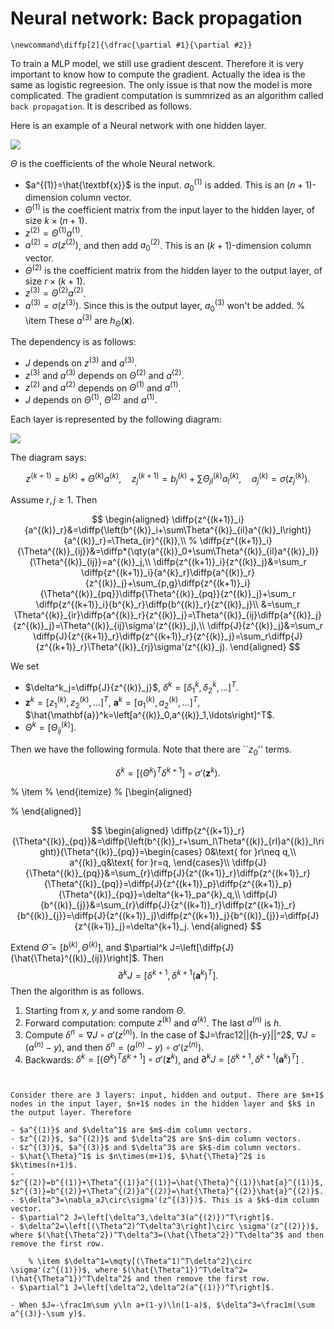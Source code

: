 # Neural network: Back propagation


```{math}
\newcommand\diffp[2]{\dfrac{\partial #1}{\partial #2}}
```

To train a MLP model, we still use gradient descent. Therefore it is very important to know how to compute the gradient. Actually the idea is the same as logistic regreesion. The only issue is that now the model is more complicated. The gradient computation is summrized as an algorithm called `back propagation`. It is described as follows.

Here is an example of a Neural network with one hidden layer.

![](assests/img/20221114232327.png)  

    
$\Theta$ is the coefficients of the whole Neural network. 
 


- $a^{(1)}=\hat{\textbf{x}}$ is the input. $a_0^{(1)}$ is added. This is an $(n+1)$-dimension column vector.
- $\Theta^{(1)}$ is the coefficient matrix from the input layer to the hidden layer, of size $k\times(n+1)$.
- $z^{(2)}=\Theta^{(1)}a^{(1)}$.
- $a^{(2)}=\sigma(z^{(2)})$, and then add $a^{(2)}_0$. This is an $(k+1)$-dimension column vector.
- $\Theta^{(2)}$ is the coefficient matrix from the hidden layer to the output layer, of size $r\times(k+1)$.
- $z^{(3)}=\Theta^{(2)}a^{(2)}$.
- $a^{(3)}=\sigma(z^{(3)})$. Since this is the output layer, $a^{(3)}_0$ won't be added.
    % \item These $a^{(3)}$ are $h_{\Theta}(\textbf{x})$.


The dependency is as follows:

- $J$ depends on $z^{(3)}$ and $a^{(3)}$.
- $z^{(3)}$ and $a^{(3)}$ depends on $\Theta^{(2)}$ and $a^{(2)}$.
- $z^{(2)}$ and $a^{(2)}$ depends on $\Theta^{(1)}$ and $a^{(1)}$.
- $J$ depends on $\Theta^{(1)}$, $\Theta^{(2)}$ and $a^{(1)}$.


Each layer is represented by the following diagram:

![](assests/img/20221114232354.png)  



The diagram says:

$$
z^{(k+1)}=b^{(k)}+\Theta^{(k)}a^{(k)},\quad z^{(k+1)}_j=b^{(k)}_j+\sum \Theta^{(k)}_{jl}a^{(k)}_l,\quad a^{(k)}_j=\sigma(z^{(k)}_j).
$$

Assume $r,j\geq1$. Then

$$
\begin{aligned}
\diffp{z^{(k+1)}_i}{a^{(k)}_r}&=\diffp{\left(b^{(k)}_i+\sum\Theta^{(k)}_{il}a^{(k)}_l\right)}{a^{(k)}_r}=\Theta_{ir}^{(k)},\\
% \diffp{z^{(k+1)}_i}{\Theta^{(k)}_{ij}}&=\diffp*{\qty(a^{(k)}_0+\sum\Theta^{(k)}_{il}a^{(k)}_l)}{\Theta^{(k)}_{ij}}=a^{(k)}_j,\\
\diffp{z^{(k+1)}_i}{z^{(k)}_j}&=\sum_r \diffp{z^{(k+1)}_i}{a^{k}_r}\diffp{a^{(k)}_r}{z^{(k)}_j}+\sum_{p,g}\diffp{z^{(k+1)}_i}{\Theta^{(k)}_{pq}}\diffp{\Theta^{(k)}_{pq}}{z^{(k)}_j}+\sum_r \diffp{z^{(k+1)}_i}{b^{k}_r}\diffp{b^{(k)}_r}{z^{(k)}_j}\\
&=\sum_r \Theta^{(k)}_{ir}\diffp{a^{(k)}_r}{z^{(k)}_j}=\Theta^{(k)}_{ij}\diffp{a^{(k)}_j}{z^{(k)}_j}=\Theta^{(k)}_{ij}\sigma'(z^{(k)}_j),\\
\diffp{J}{z^{(k)}_j}&=\sum_r \diffp{J}{z^{(k+1)}_r}\diffp{z^{(k+1)}_r}{z^{(k)}_j}=\sum_r\diffp{J}{z^{(k+1)}_r}\Theta^{(k)}_{rj}\sigma'(z^{(k)}_j).
\end{aligned}
$$

We set 

- $\delta^k_j=\diffp{J}{z^{(k)}_j}$, $\delta^k=\left[\delta^k_1,\delta_2^k,\ldots\right]^T$.
- $\mathbf{z}^k=\left[z^{(k)}_1,z^{(k)}_2,\ldots\right]^T$, $\mathbf{a}^k=\left[a^{(k)}_1,a^{(k)}_2,\ldots\right]^T$,
    $\hat{\mathbf{a}}^k=\left[a^{(k)}_0,a^{(k)}_1,\ldots\right]^T$.
- $\Theta^{k}=\left[\Theta^{(k)}_{ij}\right]$.

Then we have the following formula. Note that there are ``$z_0$'' terms.

$$
    \delta^k=\left[(\Theta^k)^T\delta^{k+1}\right]\circ \sigma'(\mathbf{z}^k).
$$

% \item 
% \end{itemize}
% \[\begin{aligned}

% \end{aligned}\]


$$
\begin{aligned}
\diffp{z^{(k+1)}_r}{\Theta^{(k)}_{pq}}&=\diffp{\left(b^{(k)}_r+\sum_l\Theta^{(k)}_{rl}a^{(k)}_l\right)}{\Theta^{(k)}_{pq}}=\begin{cases}
0&\text{ for }r\neq q,\\
a^{(k)}_q&\text{ for }r=q,
\end{cases}\\
\diffp{J}{\Theta^{(k)}_{pq}}&=\sum_{r}\diffp{J}{z^{(k+1)}_r}\diffp{z^{(k+1)}_r}{\Theta^{(k)}_{pq}}=\diffp{J}{z^{(k+1)}_p}\diffp{z^{(k+1)}_p}{\Theta^{(k)}_{pq}}=\delta^{k+1}_pa^{k}_q,\\
\diffp{J}{b^{(k)}_{j}}&=\sum_{r}\diffp{J}{z^{(k+1)}_r}\diffp{z^{(k+1)}_r}{b^{(k)}_{j}}=\diffp{J}{z^{(k+1)}_j}\diffp{z^{(k+1)}_j}{b^{(k)}_{j}}=\diffp{J}{z^{(k+1)}_j}=\delta^{k+1}_j.
\end{aligned}
$$

Extend $\hat{\Theta}=\left[b^{(k)},\Theta^{(k)}\right]$, and $\partial^k J=\left[\diffp{J}{\hat{\Theta}^{(k)}_{ij}}\right]$. Then
$$
    \partial^k J=\left[\delta^{k+1}, \delta^{k+1}(\mathbf{a}^k)^T\right].
$$
Then the algorithm is as follows.

1. Starting from $x$, $y$ and some random $\Theta$.
1. Forward computation: compute $z^{(k)}$ and $a^{(k)}$. The last $a^{(n)}$ is $h$.
1. Compute $\delta^n=\nabla J\circ\sigma'(z^{(n)})$. In the case of $J=\frac12||{h-y}||^2$, $\nabla J=(a^{(n)}-y)$, and then $\delta^n=(a^{(n)}-y)\circ\sigma'(z^{(n)})$.
1. Backwards: $\delta^k=\left[(\Theta^k)^T\delta^{k+1}\right]\circ \sigma'(\mathbf{z}^k)$, and $\partial^k J=\left[\delta^{k+1}, \delta^{k+1}(\mathbf{a}^k)^T\right]$ .



````{prf:example}


Consider there are 3 layers: input, hidden and output. There are $m+1$ nodes in the input layer, $n+1$ nodes in the hidden layer and $k$ in the output layer. Therefore

- $a^{(1)}$ and $\delta^1$ are $m$-dim column vectors.
- $z^{(2)}$, $a^{(2)}$ and $\delta^2$ are $n$-dim column vectors.
- $z^{(3)}$, $a^{(3)}$ and $\delta^3$ are $k$-dim column vectors.
- $\hat{\Theta}^1$ is $n\times(m+1)$, $\hat{\Theta}^2$ is $k\times(n+1)$.
- $z^{(2)}=b^{(1)}+\Theta^{(1)}a^{(1)}=\hat{\Theta}^{(1)}\hat{a}^{(1)}$, $z^{(3)}=b^{(2)}+\Theta^{(2)}a^{(2)}=\hat{\Theta}^{(2)}\hat{a}^{(2)}$.
- $\delta^3=\nabla_aJ\circ\sigma'(z^{(3)})$. This is a $k$-dim column vector.
- $\partial^2 J=\left[\delta^3,\delta^3(a^{(2)})^T\right]$.
- $\delta^2=\left[(\Theta^2)^T\delta^3\right]\circ \sigma'(z^{(2)})$, where $(\hat{\Theta^2})^T\delta^3=(\hat{\Theta^2})^T\delta^3$ and then remove the first row.
  
    % \item $\delta^1=\mqty[(\Theta^1)^T\delta^2]\circ \sigma'(z^{(1)})$, where $(\hat{\Theta^1})^T\delta^2=(\hat{\Theta^1})^T\delta^2$ and then remove the first row.
- $\partial^1 J=\left[\delta^2,\delta^2(a^{(1)})^T\right]$.
 
- When $J=-\frac1m\sum y\ln a+(1-y)\ln(1-a)$, $\delta^3=\frac1m(\sum a^{(3)}-\sum y)$.



````

